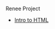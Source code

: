 Renee Project 

<ul>
  <li><a href="intro_to_html/index.html" target="_blank">Intro to HTML</a></li>
</ul>




